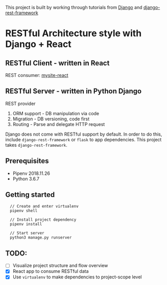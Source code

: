 This project is built by working through tutorials from [Django](https://docs.djangoproject.com/en/2.1/intro/tutorial01/) and [django-rest-framework](https://www.django-rest-framework.org/api-guide/viewsets/#example)

# RESTful Architecture style with Django + React

## RESTful Client - written in React
  REST consumer: [mysite-react](https://github.com/nhathadt11/mysite-react)

## RESTful Server - written in Python Django
  REST provider

1. ORM support - DB manipulation via code
2. Migration - DB versioning, code first
3. Routing - Parse and delegate HTTP request

  Django does not come with RESTful support by default. In order to do this, include `django-rest-framework` or `flask` to app dependencies. This project takes `django-rest-framework`.
  

## Prerequisites
  - Pipenv 2018.11.26
  - Python 3.6.7

## Getting started
  ```
    // Create and enter virtualenv
    pipenv shell

    // Install project dependency
    pipenv install

    // Start server
    python3 manage.py runserver
  ```

## TODO:
- [ ] Visualize project structure and flow overview
- [x] React app to consume RESTful data
- [x] Use `virtualenv` to make dependencies to project-scope level

